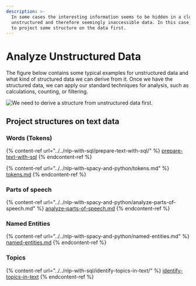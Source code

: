 ```yaml
---
description: >-
  In some cases the interesting information seems to be hidden in a clump of
  unstructured and therefore seemingly inaccessible data. In this case, we have
  to project some structure on the data first.
---
```


# Analyze Unstructured Data

The figure below contains some typical examples for unstructured data and what kind of structured data we can derive from it. Once we have the structured data, we can apply our standard techniques for analysis, such as calculations, counting, or filtering.

![We need to derive a structure from unstructured data first.](<../../../../.gitbook/assets/unstructured\_data\_examples (1).png>)

## Project structures on text data

### Words (Tokens)

{% content-ref url="../../nlp-with-sql/prepare-text-with-sql/" %}
[prepare-text-with-sql](../../nlp-with-sql/prepare-text-with-sql/)
{% endcontent-ref %}

{% content-ref url="../../nlp-with-spacy-and-python/tokens.md" %}
[tokens.md](../../nlp-with-spacy-and-python/tokens.md)
{% endcontent-ref %}

### Parts of speech

{% content-ref url="../../nlp-with-spacy-and-python/analyze-parts-of-speech.md" %}
[analyze-parts-of-speech.md](../../nlp-with-spacy-and-python/analyze-parts-of-speech.md)
{% endcontent-ref %}

### Named Entities

{% content-ref url="../../nlp-with-spacy-and-python/named-entities.md" %}
[named-entities.md](../../nlp-with-spacy-and-python/named-entities.md)
{% endcontent-ref %}

### Topics

{% content-ref url="../../nlp-with-sql/identify-topics-in-text/" %}
[identify-topics-in-text](../../nlp-with-sql/identify-topics-in-text/)
{% endcontent-ref %}






